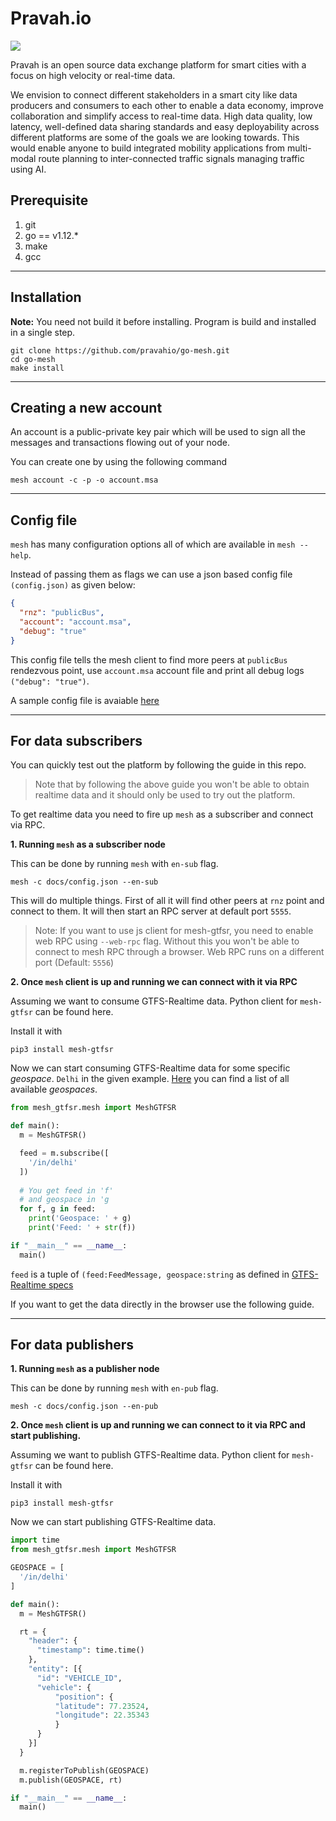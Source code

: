 Pravah.io
=========
![](https://github.com/pravahio/go-mesh/workflows/Go/badge.svg)

Pravah is an open source data exchange platform for smart cities with a focus on high velocity or real-time data.

We envision to connect different stakeholders in a smart city like data producers and consumers to each other to enable a data economy, improve collaboration and simplify access to real-time data. High data quality, low latency, well-defined data sharing standards and easy deployability across different platforms are some of the goals we are looking towards. This would enable anyone to build integrated mobility applications from multi-modal route planning to inter-connected traffic signals managing traffic using AI.

## Prerequisite

1. git
2. go == v1.12.*
3. make
4. gcc
_____________
## Installation

**Note:** You need not build it before installing. Program is build and installed in a single step.

```
git clone https://github.com/pravahio/go-mesh.git
cd go-mesh
make install
```
__________________

## Creating a new account

An account is a public-private key pair which will be used to sign all the messages and transactions flowing out of your node.

You can create one by using the following command

```
mesh account -c -p -o account.msa
```

____________

## Config file

`mesh` has many configuration options all of which are available in `mesh --help`.

Instead of passing them as flags we can use a json based config file `(config.json)` as given below:


```json
{
  "rnz": "publicBus",
  "account": "account.msa",
  "debug": "true"
}
```

This config file tells the mesh client to find more peers at `publicBus` rendezvous point, use `account.msa` account file and print all debug logs `("debug": "true")`.

A sample config file is avaiable [here](docs/config.json)

_______

## For data subscribers

You can quickly test out the platform by following the guide in this repo.

>Note that by following the above guide you won't be able to obtain realtime data and it should only be used to try out the platform.

To get realtime data you need to fire up `mesh` as a subscriber and connect via RPC.

**1. Running `mesh` as a subscriber node**

This can be done by running `mesh` with `en-sub` flag.
```
mesh -c docs/config.json --en-sub
```

This will do multiple things. First of all it will find other peers at `rnz` point and connect to them. It will then start an RPC server at default port `5555`.

>Note: If you want to use js client for mesh-gtfsr, you need to enable web RPC using `--web-rpc` flag. Without this you won't be able to connect to mesh RPC through a browser. Web RPC runs on a different port (Default: `5556`)

**2. Once `mesh` client is up and running we can connect with it via RPC**

Assuming we want to consume GTFS-Realtime data. Python client for `mesh-gtfsr` can be found here.

Install it with 
```
pip3 install mesh-gtfsr
```

Now we can start consuming GTFS-Realtime data for some specific *geospace*. `Delhi` in the given example. [Here](https://github.com/pravahio/go-mesh/wiki/Geospaces) you can find a list of all available *geospaces*.
```py
from mesh_gtfsr.mesh import MeshGTFSR

def main():
  m = MeshGTFSR()

  feed = m.subscribe([
    '/in/delhi'
  ])
  
  # You get feed in 'f'
  # and geospace in 'g
  for f, g in feed:
    print('Geospace: ' + g)
    print('Feed: ' + str(f)) 

if "__main__" == __name__:
  main()
```

`feed` is a tuple of `(feed:FeedMessage, geospace:string`  as defined in [GTFS-Realtime specs](https://github.com/google/transit/blob/master/gtfs-realtime/proto/gtfs-realtime.proto)

If you want to get the data directly in the browser use the following guide.

_______

## For data publishers

**1. Running `mesh` as a publisher node**

This can be done by running `mesh` with `en-pub` flag.
```
mesh -c docs/config.json --en-pub
```

**2. Once `mesh` client is up and running we can connect to it via RPC and start publishing.**

Assuming we want to publish GTFS-Realtime data. Python client for `mesh-gtfsr` can be found here.

Install it with 
```
pip3 install mesh-gtfsr
```

Now we can start publishing GTFS-Realtime data.

```py
import time
from mesh_gtfsr.mesh import MeshGTFSR

GEOSPACE = [
  '/in/delhi'
]

def main():
  m = MeshGTFSR()

  rt = {
    "header": {
      "timestamp": time.time()
    },
    "entity": [{
      "id": "VEHICLE_ID",
      "vehicle": {
          "position": {
          "latitude": 77.23524,
          "longitude": 22.35343
          }
      }
    }]
  }

  m.registerToPublish(GEOSPACE)
  m.publish(GEOSPACE, rt)

if "__main__" == __name__:
  main()
```